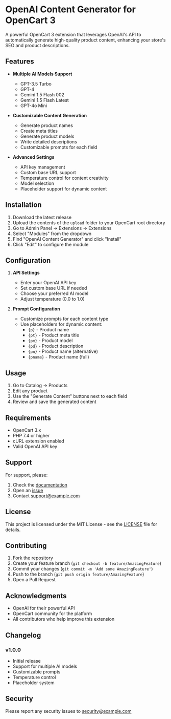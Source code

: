 # OpenAI Content Generator for OpenCart 3

A powerful OpenCart 3 extension that leverages OpenAI's API to automatically generate high-quality product content, enhancing your store's SEO and product descriptions.

## Features

- **Multiple AI Models Support**
  - GPT-3.5 Turbo
  - GPT-4
  - Gemini 1.5 Flash 002
  - Gemini 1.5 Flash Latest
  - GPT-4o Mini

- **Customizable Content Generation**
  - Generate product names
  - Create meta titles
  - Generate product models
  - Write detailed descriptions
  - Customizable prompts for each field

- **Advanced Settings**
  - API key management
  - Custom base URL support
  - Temperature control for content creativity
  - Model selection
  - Placeholder support for dynamic content

## Installation

1. Download the latest release
2. Upload the contents of the `upload` folder to your OpenCart root directory
3. Go to Admin Panel → Extensions → Extensions
4. Select "Modules" from the dropdown
5. Find "OpenAI Content Generator" and click "Install"
6. Click "Edit" to configure the module

## Configuration

1. **API Settings**
   - Enter your OpenAI API key
   - Set custom base URL if needed
   - Choose your preferred AI model
   - Adjust temperature (0.0 to 1.0)

2. **Prompt Configuration**
   - Customize prompts for each content type
   - Use placeholders for dynamic content:
     - `{p}` - Product name
     - `{pt}` - Product meta title
     - `{pm}` - Product model
     - `{pd}` - Product description
     - `{pn}` - Product name (alternative)
     - `{pname}` - Product name (full)

## Usage

1. Go to Catalog → Products
2. Edit any product
3. Use the "Generate Content" buttons next to each field
4. Review and save the generated content

## Requirements

- OpenCart 3.x
- PHP 7.4 or higher
- cURL extension enabled
- Valid OpenAI API key

## Support

For support, please:
1. Check the [documentation](docs/)
2. Open an [issue](https://github.com/yourusername/openai_content_generator/issues)
3. Contact support@example.com

## License

This project is licensed under the MIT License - see the [LICENSE](LICENSE) file for details.

## Contributing

1. Fork the repository
2. Create your feature branch (`git checkout -b feature/AmazingFeature`)
3. Commit your changes (`git commit -m 'Add some AmazingFeature'`)
4. Push to the branch (`git push origin feature/AmazingFeature`)
5. Open a Pull Request

## Acknowledgments

- OpenAI for their powerful API
- OpenCart community for the platform
- All contributors who help improve this extension

## Changelog

### v1.0.0
- Initial release
- Support for multiple AI models
- Customizable prompts
- Temperature control
- Placeholder system

## Security

Please report any security issues to security@example.com 